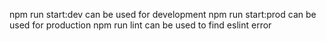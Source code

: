 npm run start:dev can be used for development
npm run start:prod can be used for production
npm run lint can be used to find eslint error
